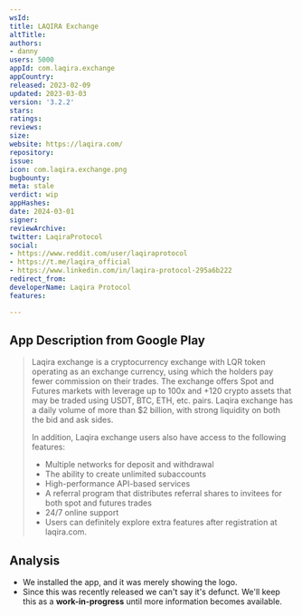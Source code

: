 ```yaml
---
wsId: 
title: LAQIRA Exchange
altTitle: 
authors:
- danny
users: 5000
appId: com.laqira.exchange
appCountry: 
released: 2023-02-09
updated: 2023-03-03
version: '3.2.2'
stars: 
ratings: 
reviews: 
size: 
website: https://laqira.com/
repository: 
issue: 
icon: com.laqira.exchange.png
bugbounty: 
meta: stale
verdict: wip
appHashes: 
date: 2024-03-01
signer: 
reviewArchive: 
twitter: LaqiraProtocol
social:
- https://www.reddit.com/user/laqiraprotocol
- https://t.me/laqira_official
- https://www.linkedin.com/in/laqira-protocol-295a6b222
redirect_from: 
developerName: Laqira Protocol
features: 

---
```


## App Description from Google Play

> Laqira exchange is a cryptocurrency exchange with LQR token operating as an exchange currency, using which the holders pay fewer commission on their trades. The exchange offers Spot and Futures markets with leverage up to 100x and +120 crypto assets that may be traded using USDT, BTC, ETH, etc. pairs. Laqira exchange has a daily volume of more than $2 billion, with strong liquidity on both the bid and ask sides.
>
> In addition, Laqira exchange users also have access to the following features:
>
> - Multiple networks for deposit and withdrawal
> - The ability to create unlimited subaccounts
> - High-performance API-based services
> - A referral program that distributes referral shares to invitees for both spot and futures trades
> - 24/7 online support
> - Users can definitely explore extra features after registration at laqira.com.

## Analysis 

- We installed the app, and it was merely showing the logo. 
- Since this was recently released we can't say it's defunct. We'll keep this as a **work-in-progress** until more information becomes available.